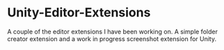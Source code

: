 # Unity-Editor-Extensions
A couple of the editor extensions I have been working on. A simple folder creator extension and a work in progress screenshot extension for Unity.
